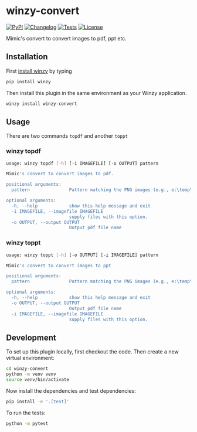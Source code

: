 # winzy-convert

[![PyPI](https://img.shields.io/pypi/v/winzy-convert.svg)](https://pypi.org/project/winzy-convert/)
[![Changelog](https://img.shields.io/github/v/release/sukhbinder/winzy-convert?include_prereleases&label=changelog)](https://github.com/sukhbinder/winzy-convert/releases)
[![Tests](https://github.com/sukhbinder/winzy-convert/workflows/Test/badge.svg)](https://github.com/sukhbinder/winzy-convert/actions?query=workflow%3ATest)
[![License](https://img.shields.io/badge/license-Apache%202.0-blue.svg)](https://github.com/sukhbinder/winzy-convert/blob/main/LICENSE)

Mimic's convert to convert images to pdf, ppt etc.

## Installation

First [install winzy](https://github.com/sukhbinder/winzy) by typing

```bash
pip install winzy
```

Then install this plugin in the same environment as your Winzy application.
```bash
winzy install winzy-convert
```
## Usage

There are two commands ``topdf`` and another ``toppt``

### winzy topdf

```bash
usage: winzy topdf [-h] [-i IMAGEFILE] [-o OUTPUT] pattern

Mimic's convert to convert images to pdf.

positional arguments:
  pattern               Pattern matching the PNG images (e.g., e:\temp\*.png)

optional arguments:
  -h, --help            show this help message and exit
  -i IMAGEFILE, --imagefile IMAGEFILE
                        supply files with this option.
  -o OUTPUT, --output OUTPUT
                        Output pdf file name
```

### winzy toppt

```bash
usage: winzy toppt [-h] [-o OUTPUT] [-i IMAGEFILE] pattern

Mimic's convert to convert images to ppt

positional arguments:
  pattern               Pattern matching the PNG images (e.g., e:\temp\*.png)

optional arguments:
  -h, --help            show this help message and exit
  -o OUTPUT, --output OUTPUT
                        Output pdf file name
  -i IMAGEFILE, --imagefile IMAGEFILE
                        supply files with this option.

````

## Development

To set up this plugin locally, first checkout the code. Then create a new virtual environment:
```bash
cd winzy-convert
python -m venv venv
source venv/bin/activate
```
Now install the dependencies and test dependencies:
```bash
pip install -e '.[test]'
```
To run the tests:
```bash
python -m pytest
```
